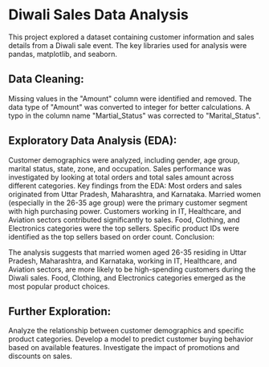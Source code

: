 # Diwali Sales Data Analysis 
This project explored a dataset containing customer information and sales details from a Diwali sale event. The key libraries used for analysis were pandas, matplotlib, and seaborn.

## Data Cleaning:

Missing values in the "Amount" column were identified and removed.
The data type of "Amount" was converted to integer for better calculations.
A typo in the column name "Martial_Status" was corrected to "Marital_Status".

## Exploratory Data Analysis (EDA):

Customer demographics were analyzed, including gender, age group, marital status, state, zone, and occupation.
Sales performance was investigated by looking at total orders and total sales amount across different categories.
Key findings from the EDA:
Most orders and sales originated from Uttar Pradesh, Maharashtra, and Karnataka.
Married women (especially in the 26-35 age group) were the primary customer segment with high purchasing power.
Customers working in IT, Healthcare, and Aviation sectors contributed significantly to sales.
Food, Clothing, and Electronics categories were the top sellers.
Specific product IDs were identified as the top sellers based on order count.
Conclusion:

The analysis suggests that married women aged 26-35 residing in Uttar Pradesh, Maharashtra, and Karnataka, working in IT, Healthcare, and Aviation sectors, are more likely to be high-spending customers during the Diwali sales. Food, Clothing, and Electronics categories emerged as the most popular product choices.

## Further Exploration:

Analyze the relationship between customer demographics and specific product categories.
Develop a model to predict customer buying behavior based on available features.
Investigate the impact of promotions and discounts on sales.
